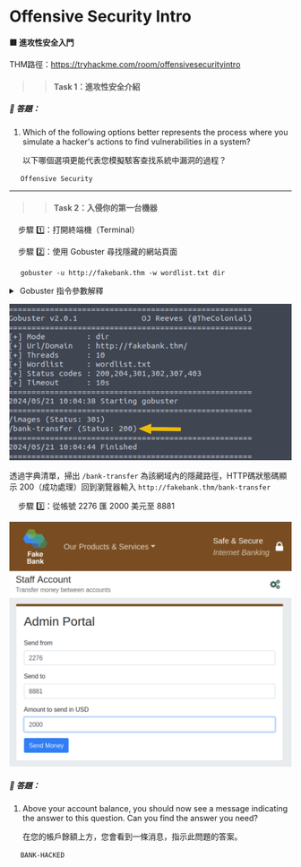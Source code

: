 # Offensive Security Intro
**🟥 進攻性安全入門**

THM路徑：https://tryhackme.com/room/offensivesecurityintro
>> #### Task 1：進攻性安全介紹

##### 🔐 答題：
1. Which of the following options better represents the process where you simulate a hacker's actions to find vulnerabilities in a system?
   
    以下哪個選項更能代表您模擬駭客查找系統中漏洞的過程？
   
&nbsp;&nbsp;&nbsp;&nbsp; `Offensive Security`

---

>> #### Task 2：入侵你的第一台機器

&nbsp;&nbsp;&nbsp;&nbsp;步驟 1️⃣：打開終端機（Terminal）

&nbsp;&nbsp;&nbsp;&nbsp;步驟 2️⃣：使用 Gobuster 尋找隱藏的網站頁面

&nbsp;&nbsp;&nbsp;&nbsp;  `gobuster -u http://fakebank.thm -w wordlist.txt dir`

<details>
<summary> &nbsp;Gobuster 指令參數解釋</summary>

| **TAG** | **FUNCTION** |
|---------|--------------|
| `-u`    |目標網站的 URL|
| `-w`    |使用的字典清單檔（wordlist.txt） |
| `dir`   |執行目錄掃描模式 |

</details>

<p align="left">
  <img src="/rooms/images/01_01.png" width="600">
</p>

透過字典清單，掃出 `/bank-transfer` 為該網域內的隱藏路徑，HTTP碼狀態碼顯示 200（成功處理）回到瀏覽器輸入 `http://fakebank.thm/bank-transfer`


&nbsp;&nbsp;&nbsp;&nbsp;步驟 3️⃣：從帳號 2276 匯 2000 美元至 8881

<p align="left">
  <img src="/rooms/images/01_03.png" width="600">
</p>

##### 🔐 答題：
1. Above your account balance, you should now see a message indicating the answer to this question. Can you find the answer you need?
   
    在您的帳戶餘額上方，您會看到一條消息，指示此問題的答案。

&nbsp;&nbsp;&nbsp;&nbsp; `BANK-HACKED`





